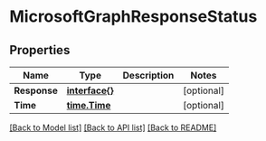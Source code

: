 # MicrosoftGraphResponseStatus

## Properties

Name | Type | Description | Notes
------------ | ------------- | ------------- | -------------
**Response** | [**interface{}**](.md) |  | [optional] 
**Time** | [**time.Time**](time.Time.md) |  | [optional] 

[[Back to Model list]](../README.md#documentation-for-models) [[Back to API list]](../README.md#documentation-for-api-endpoints) [[Back to README]](../README.md)



